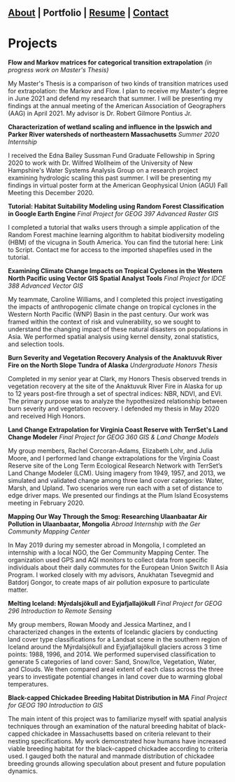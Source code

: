 ## [About](./README.md) | Portfolio | [Resume](./resume.md) | [Contact](./contact.md)

# Projects

**Flow and Markov matrices for categorical transition extrapolation** 
*(in progress work on Master's Thesis)*

My Master's Thesis is a comparison of two kinds of transition matrices used for extrapolation: the Markov and Flow. I plan to receive my Master's degree in June 2021 and defend my research that summer. I will be presenting my findings at the annual meeting of the American Association of Geographers (AAG) in April 2021. My advisor is Dr. Robert Gilmore Pontius Jr.

**Characterization of wetland scaling and influence in the Ipswich and Parker River watersheds of northeastern Massachusetts** 
*Summer 2020 Internship*

I received the Edna Bailey Sussman Fund Graduate Fellowship in Spring 2020 to work with Dr. Wilfred Wollheim of the University of New Hampshire's Water Systems Analysis Group on a research project examining hydrologic scaling this past summer. I will be presenting my findings in virtual poster form at the American Geophysical Union (AGU) Fall Meeting this December 2020.
	
**Tutorial: Habitat Suitability Modeling using Random Forest Classification in Google Earth Engine** *Final Project for GEOG 397 Advanced Raster GIS*

I completed a tutorial that walks users through a simple application of the Random Forest machine learning algorithm to habitat biodiversity modeling (HBM) of the vicugna in South America. You can find the tutorial here: Link to Script. Contact me for access to the imported shapefiles used in the tutorial.

**Examining Climate Change Impacts on Tropical Cyclones in the Western North Pacific using Vector GIS Spatial Analyst Tools** 
*Final Project for IDCE 388 Advanced Vector GIS*

My teammate, Caroline Williams, and I completed this project investigating the impacts of anthropogenic climate change on tropical cyclones in the Western North Pacific (WNP) Basin in the past century. Our work was framed within the context of risk and vulnerability, so we sought to understand the changing impact of these natural disasters on populations in Asia. We performed spatial analysis using kernel density, zonal statistics, and selection tools.
	
**Burn Severity and Vegetation Recovery Analysis of the Anaktuvuk River Fire on the North Slope Tundra of Alaska** 
*Undergraduate Honors Thesis*

Completed in my senior year at Clark, my Honors Thesis observed trends in vegetation recovery at the site of the Anaktuvuk River Fire in Alaska for up to 12 years post-fire through a set of spectral indices: NBR, NDVI, and EVI. The primary purpose was to analyze the hypothesized relationship between burn severity and vegetation recovery. I defended my thesis in May 2020 and received High Honors.

**Land Change Extrapolation for Virginia Coast Reserve with TerrSet's Land Change Modeler** 
*Final Project for GEOG 360 GIS & Land Change Models*

My group members, Rachel Corcoran-Adams, Elizabeth Lohr, and Julia Moore, and I performed land change extrapolations  for the Virginia Coast Reserve site of the Long Term Ecological Research Network with TerrSet’s Land Change Modeler (LCM). Using imagery from 1949, 1957, and 2013, we simulated and validated change among three land cover categories: Water, Marsh, and Upland. Two scenarios were run each with a set of distance to edge driver maps. We presented our findings at the Plum Island Ecosystems meeting in February 2020.

**Mapping Our Way Through the Smog: Researching Ulaanbaatar Air Pollution in Ulaanbaatar, Mongolia** 
*Abroad Internship with the Ger Community Mapping Center*

In May 2019 during my semester abroad in Mongolia, I completed an internship with a local NGO, the Ger Community Mapping Center. The organization used GPS and AQI monitors to collect data from specific individuals about their daily commutes for the European Union Switch II Asia Program. I worked closely with my advisors, Anukhatan Tsevegmid and Batdorj Gongor, to create maps of air pollution exposure to particulate matter.

**Melting Iceland: Mýrdalsjökull and Eyjafjallajökull** 
*Final Project for GEOG 296 Introduction to Remote Sensing*

My group members, Rowan Moody and Jessica Martinez, and I characterized changes in the extents of Icelandic glaciers by conducting land cover type classifications for a Landsat scene in the southern region of Iceland around the Mýrdalsjökull and Eyjafjallajökull glaciers across 3 time points: 1988, 1996, and 2014. We performed supervised classification to generate 5 categories of land cover: Sand, Snow/Ice, Vegetation, Water, and Clouds. We then compared areal extent of each class across the three years to investigate potential changes in land cover due to warming global temperatures.
	
**Black-capped Chickadee Breeding Habitat Distribution in MA** 
*Final Project for GEOG 190 Introduction to GIS*

The main intent of this project was to familiarize myself with spatial analysis techniques through an examination of the natural breeding habitat of black-capped chickadee in Massachusetts based on criteria relevant to their nesting specifications. My work demonstrated how humans have increased viable breeding habitat for the black-capped chickadee according to criteria used. I gauged both the natural and manmade distribution of chickadee breeding grounds allowing speculation about present and future population dynamics.
